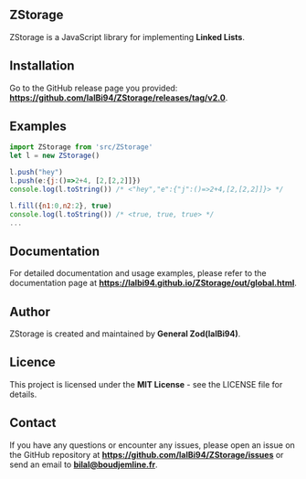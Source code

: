 ## ZStorage
ZStorage is a JavaScript library for implementing **Linked Lists**.

## Installation
Go to the GitHub release page you provided: **https://github.com/lalBi94/ZStorage/releases/tag/v2.0**.

## Examples
```js
import ZStorage from 'src/ZStorage'
let l = new ZStorage()

l.push("hey")
l.push(e:{j:()=>2+4, [2,[2,2]]})
console.log(l.toString()) /* <"hey","e":{"j":()=>2+4,[2,[2,2]]}> */

l.fill({n1:0,n2:2}, true)
console.log(l.toString()) /* <true, true, true> */
...
```

## Documentation
For detailed documentation and usage examples, please refer to the documentation page at **https://lalbi94.github.io/ZStorage/out/global.html**.

## Author
ZStorage is created and maintained by **General Zod(lalBi94)**.

## Licence
This project is licensed under the **MIT License** - see the LICENSE file for details.

## Contact
If you have any questions or encounter any issues, please open an issue on the GitHub repository at **https://github.com/lalBi94/ZStorage/issues** or send an email to **[bilal@boudjemline.fr](mailto:bilal@boudjemline.fr)**.
